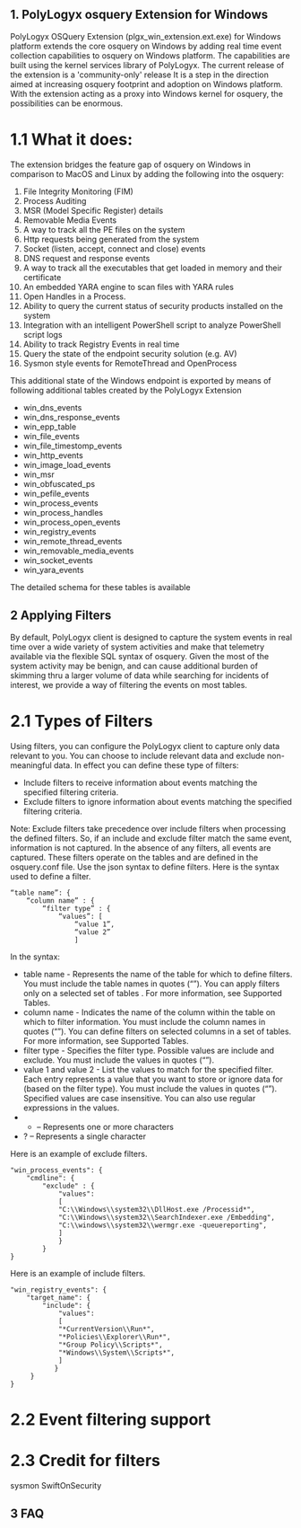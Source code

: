 ## 1. PolyLogyx osquery Extension for Windows

PolyLogyx OSQuery Extension (plgx_win_extension.ext.exe) for Windows platform extends the core osquery on Windows by adding real time event collection capabilities to osquery on Windows platform. The capabilities are built using the kernel services library of PolyLogyx. The current release of the extension is a 'community-only' release It is a step in the direction aimed at increasing osquery footprint and adoption on Windows platform. With the extension acting as a proxy into Windows kernel for osquery, the possibilities can be enormous.

# 1.1 What it does:
The extension bridges the feature gap of osquery on Windows in comparison to MacOS and Linux by adding the following into the osquery:

1) File Integrity Monitoring (FIM)
2) Process Auditing
3) MSR (Model Specific Register) details
4) Removable Media Events
5) A way to track all the PE files on the system
6) Http requests being generated from the system
7) Socket (listen, accept, connect and close) events
8) DNS request and response events
9) A way to track all the executables that get loaded in memory and their certificate
10) An embedded YARA engine to scan files with YARA rules
11) Open Handles in a Process.
12) Ability to query the current status of security products installed on the system
13) Integration with an intelligent PowerShell script to analyze PowerShell script logs
14) Ability to track Registry Events in real time
15) Query the state of the endpoint security solution (e.g. AV)
16) Sysmon style events for RemoteThread and OpenProcess

This additional state of the Windows endpoint is exported by means of following additional tables created by the PolyLogyx Extension

- win_dns_events
- win_dns_response_events 
- win_epp_table
- win_file_events   
- win_file_timestomp_events
- win_http_events 
- win_image_load_events 
- win_msr
- win_obfuscated_ps
- win_pefile_events 
- win_process_events 
- win_process_handles
- win_process_open_events 
- win_registry_events 
- win_remote_thread_events 
- win_removable_media_events 
- win_socket_events 
- win_yara_events

The detailed schema for these tables is available 

## 2 Applying Filters

By default, PolyLogyx client is designed to capture the system events in real time over a wide variety of system activities and make that telemetry available via the flexible SQL syntax of osquery. Given the most of the system activity may be benign, and can cause additional burden of skimming thru a larger volume of data while searching for incidents of interest, we provide a way of filtering the events on most tables.

# 2.1 Types of Filters

Using filters, you can configure the PolyLogyx client to capture only data relevant to you. You can choose to include relevant data and exclude non-meaningful data. In effect you can define these type of filters:
- Include filters to receive information about events matching the specified filtering criteria.
- Exclude filters to ignore information about events matching the specified filtering criteria.

Note: Exclude filters take precedence over include filters when processing the defined filters. So, if an include and exclude filter match the same event, information is not captured. In the absence of any filters, all events are captured.
These filters operate on the tables and are defined in the osquery.conf file. Use the json syntax to define filters. Here is the syntax used to define a filter.

	“table name”: {
		“column name” : {
			“filter type” : {
				“values”: [
					“value 1”,
					“value 2”
					]


In the syntax:
- table name - Represents the name of the table for which to define filters. You must include the table names in quotes (“”). You can apply filters only on a selected set of tables . For more information, see Supported Tables.
- column name - Indicates the name of the column within the table on which to filter information. You must include the column names in quotes (“”). You can define filters on selected columns in a set of tables. For more information, see Supported Tables.
- filter type - Specifies the filter type. Possible values are include and exclude. You must include the values in quotes (“”).
- value 1 and value 2 - List the values to match for the specified filter. Each entry represents a value that you want to store or ignore data for (based on the filter type). You must include the values in quotes (“”). Specified values are case insensitive. You can also use regular expressions in the values.
- * – Represents one or more characters
- ? – Represents a single character

Here is an example of exclude filters.

	"win_process_events": {	
		"cmdline": {
			"exclude" : {
				"values": 
				[
				"C:\\Windows\\system32\\DllHost.exe /Processid*",
				"C:\\Windows\\system32\\SearchIndexer.exe /Embedding",
				"C:\\windows\\system32\\wermgr.exe -queuereporting",
				]
     			}
    		}
	}
	
Here is an example of include filters.

	"win_registry_events": {
		"target_name": {
			"include": {
				"values": 
				[
				"*CurrentVersion\\Run*",
				"*Policies\\Explorer\\Run*",
				"*Group Policy\\Scripts*",
				"*Windows\\System\\Scripts*",
				]
			   }
		 }
	}


# 2.2 Event filtering support

# 2.3 Credit for filters

sysmon
SwiftOnSecurity


## 3 FAQ
